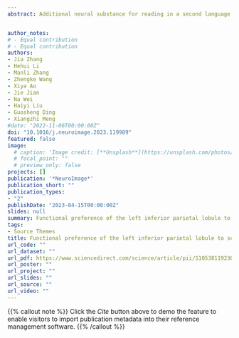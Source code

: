 ```yaml
---
abstract: Additional neural substance for reading in a second language has been reported by prior studies. However, to date, there has been little investigation into whether and how the brain's adaptation to a second language is induced by specific linguistic tasks or is a general effect during reading in a new language. To address this issue, our study investigated Chinese children learning English as a second language by combining cross-sectional and longitudinal Functional Magnetic Resonance Imaging (fMRI) studies. We compared brain activation across four reading tasks, orthographic tasks and phonological tasks in Chinese (the first language, L1) and English (the second language, L2). By comparing the activation pattern across languages, we observed greater activation in the left inferior parietal lobule (LIPL) in English compared to Chinese, suggesting a functional preference of the LIPL to L2. In addition, greater correlation between LIPL-related FC and L2 was mainly observed in the phonological task, indicating that LIPL could be associated with phonological processing. Moreover, a proportion of the children were enrolled in an 8-week phonological-based reading-training program. We observed significant functional plasticity of the LIPL elicited by this training program only in the English phonological task and not in the orthographic task, further substantiating that the additional requirements of the LIPL in L2 are mainly associated with phonological processing. The findings provide new insights into understanding the functional contribution of the LIPL to reading in a second language.


author_notes:
# - Equal contribution
# - Equal contribution
authors:
- Jia Zhang
- Hehui Li
- Manli Zhang
- Zhengke Wang
- Xiya Ao
- Jie Jian
- Na Wei
- Haiyi Liu
- Guosheng Ding
- Xiangzhi Meng
#date: "2022-11-06T00:00:00Z"
doi: "10.1016/j.neuroimage.2023.119989"
featured: false
image:
  # caption: 'Image credit: [**Unsplash**](https://unsplash.com/photos/jdD8gXaTZsc)'
  # focal_point: ""
  # preview_only: false
projects: []
publication: '*NeuroImage*'
publication_short: ""
publication_types:
- "2"
publishDate: "2023-04-15T00:00:00Z"
slides: null
summary: Functional preference of the left inferior parietal lobule to second language reading.
tags:
- Source Themes
title: Functional preference of the left inferior parietal lobule to second language reading.
url_code: ""
url_dataset: ""
url_pdf: https://www.sciencedirect.com/science/article/pii/S1053811923001350
url_poster: ""
url_project: ""
url_slides: ""
url_source: ""
url_video: ""
---
```


{{% callout note %}}
Click the _Cite_ button above to demo the feature to enable visitors to import publication metadata into their reference management software.
{{% /callout %}}
